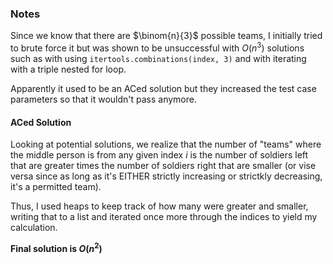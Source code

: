 ### Notes

Since we know that there are $\binom{n}{3}$ possible teams, I 
initially tried to brute force it but was shown to be 
unsuccessful with $O(n^3)$ solutions such as with using 
`itertools.combinations(index, 3)` and with iterating with 
a triple nested for loop.

Apparently it used to be an ACed solution but they increased 
the test case parameters so that it wouldn't pass anymore.

#### ACed Solution

Looking at potential solutions, we realize that the number of 
"teams" where the middle person is from any given index $i$ is 
the number of soldiers left that are greater times the number of 
soldiers right that are smaller (or vise versa since as long as it's 
EITHER strictly increasing or strictkly decreasing, it's a 
permitted team).

Thus, I used heaps to keep track of how many were greater and smaller, 
writing that to a list and iterated once more through the indices 
to yield my calculation.


**Final solution is $O(n^2)$**